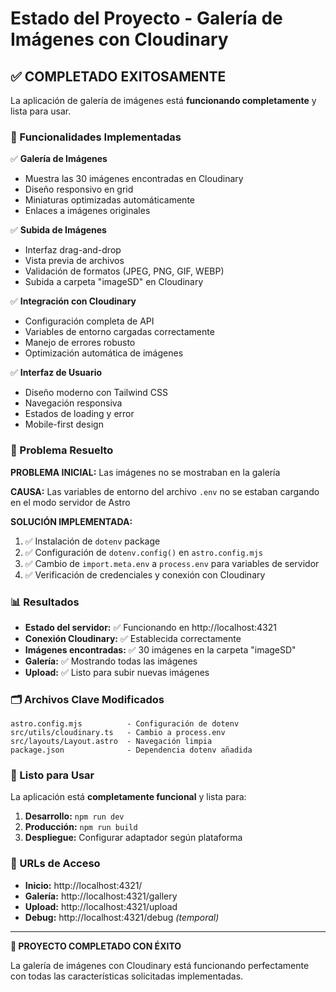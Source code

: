 # Estado del Proyecto - Galería de Imágenes con Cloudinary

## ✅ COMPLETADO EXITOSAMENTE

La aplicación de galería de imágenes está **funcionando completamente** y lista
para usar.

### 🎯 Funcionalidades Implementadas

✅ **Galería de Imágenes**

- Muestra las 30 imágenes encontradas en Cloudinary
- Diseño responsivo en grid
- Miniaturas optimizadas automáticamente
- Enlaces a imágenes originales

✅ **Subida de Imágenes**

- Interfaz drag-and-drop
- Vista previa de archivos
- Validación de formatos (JPEG, PNG, GIF, WEBP)
- Subida a carpeta "imageSD" en Cloudinary

✅ **Integración con Cloudinary**

- Configuración completa de API
- Variables de entorno cargadas correctamente
- Manejo de errores robusto
- Optimización automática de imágenes

✅ **Interfaz de Usuario**

- Diseño moderno con Tailwind CSS
- Navegación responsiva
- Estados de loading y error
- Mobile-first design

### 🔧 Problema Resuelto

**PROBLEMA INICIAL:** Las imágenes no se mostraban en la galería

**CAUSA:** Las variables de entorno del archivo `.env` no se estaban cargando en
el modo servidor de Astro

**SOLUCIÓN IMPLEMENTADA:**

1. ✅ Instalación de `dotenv` package
2. ✅ Configuración de `dotenv.config()` en `astro.config.mjs`
3. ✅ Cambio de `import.meta.env` a `process.env` para variables de servidor
4. ✅ Verificación de credenciales y conexión con Cloudinary

### 📊 Resultados

- **Estado del servidor:** ✅ Funcionando en http://localhost:4321
- **Conexión Cloudinary:** ✅ Establecida correctamente
- **Imágenes encontradas:** ✅ 30 imágenes en la carpeta "imageSD"
- **Galería:** ✅ Mostrando todas las imágenes
- **Upload:** ✅ Listo para subir nuevas imágenes

### 🗂️ Archivos Clave Modificados

```
astro.config.mjs          - Configuración de dotenv
src/utils/cloudinary.ts   - Cambio a process.env
src/layouts/Layout.astro  - Navegación limpia
package.json              - Dependencia dotenv añadida
```

### 🚀 Listo para Usar

La aplicación está **completamente funcional** y lista para:

1. **Desarrollo:** `npm run dev`
2. **Producción:** `npm run build`
3. **Despliegue:** Configurar adaptador según plataforma

### 📱 URLs de Acceso

- **Inicio:** http://localhost:4321/
- **Galería:** http://localhost:4321/gallery
- **Upload:** http://localhost:4321/upload
- **Debug:** http://localhost:4321/debug _(temporal)_

---

**🎉 PROYECTO COMPLETADO CON ÉXITO**

La galería de imágenes con Cloudinary está funcionando perfectamente con todas
las características solicitadas implementadas.
